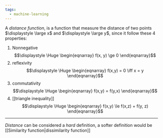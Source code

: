 ```yaml
---
tags:
  - machine-learning
---
```

A *distance function*, is a function that measure the distance of two points $\displaystyle \large x$ and $\displaystyle \large y$, since it follow these 4 properties:

1. Nonnegative
$$\displaystyle \Huge \begin{eqnarray} 
f(x, y) \ge 0
\end{eqnarray}$$
2. reflexivity
$$\displaystyle \Huge \begin{eqnarray} 
f(x,y) = 0 \iff x = y
\end{eqnarray}$$
3. commutativity
$$\displaystyle \Huge \begin{eqnarray} 
f(x,y) = f(y,x)
\end{eqnarray}$$
4. [[triangle inequality]]
$$\displaystyle \Huge \begin{eqnarray} 
f(x,y) \le f(x,z) + f(y, z)
\end{eqnarray}$$

---

*Distance* can be considered a *hard* definition, a softer definition would be [[Similarity function|dissimilarity function]]